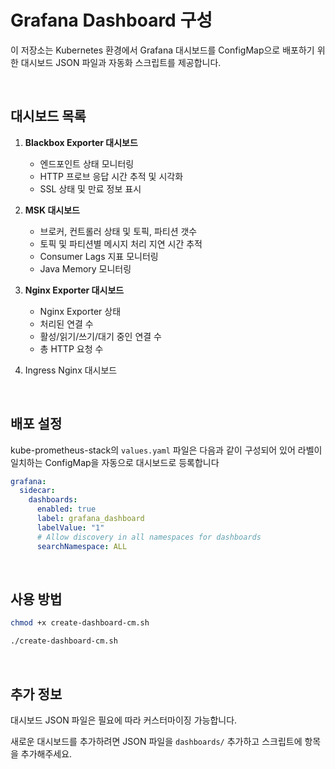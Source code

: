 # Grafana Dashboard 구성
이 저장소는 Kubernetes 환경에서 Grafana 대시보드를 ConfigMap으로 배포하기 위한 대시보드 JSON 파일과 자동화 스크립트를 제공합니다.

<br>

## 대시보드 목록
1. **Blackbox Exporter 대시보드**
    - 엔드포인트 상태 모니터링
    - HTTP 프로브 응답 시간 추적 및 시각화
    - SSL 상태 및 만료 정보 표시

2. **MSK 대시보드**
    - 브로커, 컨트롤러 상태 및 토픽, 파티션 갯수 
    - 토픽 및 파티션별 메시지 처리 지연 시간 추적
    - Consumer Lags 지표 모니터링
    - Java Memory 모니터링

3. **Nginx Exporter 대시보드**
    - Nginx Exporter 상태
    - 처리된 연결 수
    - 활성/읽기/쓰기/대기 중인 연결 수
    - 총 HTTP 요청 수

4. Ingress Nginx 대시보드

<br>

## 배포 설정
kube-prometheus-stack의 `values.yaml` 파일은 다음과 같이 구성되어 있어 라벨이 일치하는 ConfigMap을 자동으로 대시보드로 등록합니다

```yaml
grafana: 
  sidecar:
    dashboards:
      enabled: true
      label: grafana_dashboard
      labelValue: "1"
      # Allow discovery in all namespaces for dashboards
      searchNamespace: ALL
```

<br>

## 사용 방법
```bash
chmod +x create-dashboard-cm.sh

./create-dashboard-cm.sh
```

<br>

## 추가 정보
대시보드 JSON 파일은 필요에 따라 커스터마이징 가능합니다.

새로운 대시보드를 추가하려면 JSON 파일을 `dashboards/` 추가하고 스크립트에 항목을 추가해주세요.

